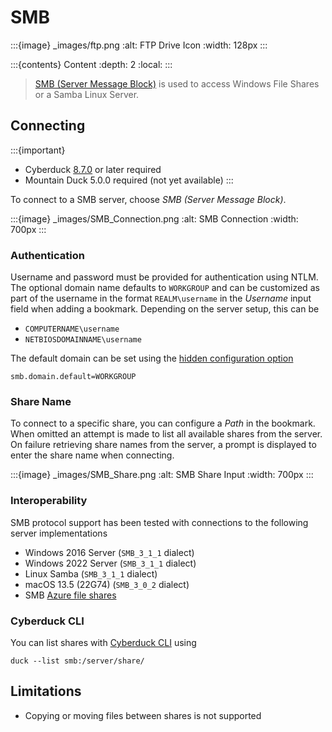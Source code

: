 SMB
====

:::{image} _images/ftp.png
:alt: FTP Drive Icon
:width: 128px
:::

:::{contents} Content
:depth: 2
:local:
:::

> [SMB (Server Message Block)](https://en.wikipedia.org/wiki/Server_Message_Block) is used to access Windows File Shares or a Samba Linux Server.

## Connecting

:::{important}
* Cyberduck [8.7.0](https://cyberduck.io/changelog/) or later required
* Mountain Duck 5.0.0 required (not yet available)
:::

To connect to a SMB server, choose _SMB (Server Message Block)_.

:::{image} _images/SMB_Connection.png
:alt: SMB Connection
:width: 700px
:::

### Authentication

Username and password must be provided for authentication using NTLM. The optional domain name defaults to `WORKGROUP` and can be customized as part of the username in the format `REALM\username` in the _Username_ input field when adding a bookmark. Depending on the server setup, this can be
- `COMPUTERNAME\username`
- `NETBIOSDOMAINNAME\username`

The default domain can be set using the [hidden configuration option](../tutorials/hidden_properties.md)
    
    smb.domain.default=WORKGROUP

### Share Name

To connect to a specific share, you can configure a _Path_ in the bookmark. When omitted an attempt is made to list all available shares from the server. On failure retrieving share names from the server, a prompt is displayed to enter the share name when connecting.

:::{image} _images/SMB_Share.png
:alt: SMB Share Input
:width: 700px
:::

### Interoperability

SMB protocol support has been tested with connections to the following server implementations
- Windows 2016 Server (`SMB_3_1_1` dialect)
- Windows 2022 Server (`SMB_3_1_1` dialect)
- Linux Samba (`SMB_3_1_1` dialect)
- macOS 13.5 (22G74) (`SMB_3_0_2` dialect)
- SMB [Azure file shares](https://learn.microsoft.com/en-us/azure/storage/files/files-smb-protocol)

### Cyberduck CLI

You can list shares with [Cyberduck CLI](https://duck.sh/) using

```
duck --list smb:/server/share/
```

## Limitations

- Copying or moving files between shares is not supported